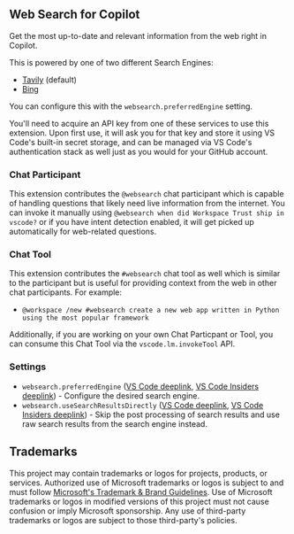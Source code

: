 ## Web Search for Copilot

Get the most up-to-date and relevant information from the web right in Copilot.

This is powered by one of two different Search Engines:
* [Tavily](http://tavily.com) (default)
* [Bing](https://bing.com)

You can configure this with the `websearch.preferredEngine` setting.

You'll need to acquire an API key from one of these services to use this extension. Upon first use, it will ask you for that key and store it using VS Code's built-in secret storage, and can be managed via VS Code's authentication stack as well just as you would for your GitHub account.

### Chat Participant

This extension contributes the
`@websearch`
chat participant which is capable of handling questions that likely need live information from the internet.
You can invoke it manually using
`@websearch when did Workspace Trust ship in vscode?`
or if you have intent detection enabled,
it will get picked up automatically for web-related questions.

### Chat Tool

This extension contributes the
`#websearch`
chat tool as well which is similar to the participant but is useful for providing context from the web in other chat participants.
For example:
* `@workspace /new #websearch create a new web app written in Python using the most popular framework`

Additionally,
if you are working on your own Chat Particpant or Tool,
you can consume this Chat Tool via the
`vscode.lm.invokeTool`
API.

### Settings

* `websearch.preferredEngine` ([VS Code deeplink](vscode://settings/websearch.preferredEngine), [VS Code Insiders deeplink](vscode-insiders://settings/websearch.preferredEngine)) - Configure the desired search engine.
* `websearch.useSearchResultsDirectly` ([VS Code deeplink](vscode://settings/websearch.useSearchResultsDirectly), [VS Code Insiders deeplink](vscode-insiders://settings/websearch.useSearchResultsDirectly)) - Skip the post processing of search results and use raw search results from the search engine instead.

## Trademarks

This project may contain trademarks or logos for projects, products, or services. Authorized use of Microsoft 
trademarks or logos is subject to and must follow 
[Microsoft's Trademark & Brand Guidelines](https://www.microsoft.com/en-us/legal/intellectualproperty/trademarks/usage/general).
Use of Microsoft trademarks or logos in modified versions of this project must not cause confusion or imply Microsoft sponsorship.
Any use of third-party trademarks or logos are subject to those third-party's policies.
